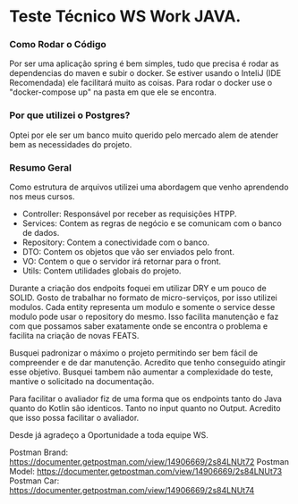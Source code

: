 # Teste Técnico WS Work JAVA.

### Como Rodar o Código

Por ser uma aplicação spring é bem simples, tudo que precisa é rodar as dependencias do maven e subir o docker.
Se estiver usando o InteliJ (IDE Recomendada) ele facilitará muito as coisas.
Para rodar o docker use o "docker-compose up" na pasta em que ele se encontra.


### Por que utilizei o Postgres?

Optei por ele ser um banco muito querido pelo mercado alem de atender bem as necessidades do projeto.


### Resumo Geral 

Como estrutura de arquivos utilizei uma abordagem que venho aprendendo nos meus cursos.
- Controller: Responsável por receber as requisições HTPP.
- Services: Contem as regras de negócio e se comunicam com o banco de dados.
- Repository: Contem a conectividade com o banco.
- DTO: Contem os objetos que vão ser enviados pelo front.
- VO: Contem o que o servidor irá retornar para o front.
- Utils: Contem utilidades globais do projeto.

Durante a criação dos endpoits foquei em utilizar DRY e um pouco de SOLID. Gosto de trabalhar no formato de micro-serviços, por isso utilizei modulos.
Cada entity representa um modulo e somente o service desse modulo pode usar o repository do mesmo. Isso facilita manutenção e faz com que possamos saber exatamente onde se encontra o problema e facilita na criação de novas FEATS.

Busquei padronizar o máximo o projeto permitindo ser bem fácil de compreender e de dar manutenção. Acredito que tenho conseguido atingir esse objetivo.
Busquei tambem não aumentar a complexidade do teste, mantive o solicitado na documentação.


Para facilitar o avaliador fiz de uma forma que os endpoints tanto do Java quanto do Kotlin são identicos. Tanto no input quanto no Output. Acredito que isso possa facilitar o avaliador.

Desde já agradeço a Oportunidade a toda equipe WS.

Postman Brand: https://documenter.getpostman.com/view/14906669/2s84LNUt72
Postman Model: https://documenter.getpostman.com/view/14906669/2s84LNUt73
Postman Car: https://documenter.getpostman.com/view/14906669/2s84LNUt74
